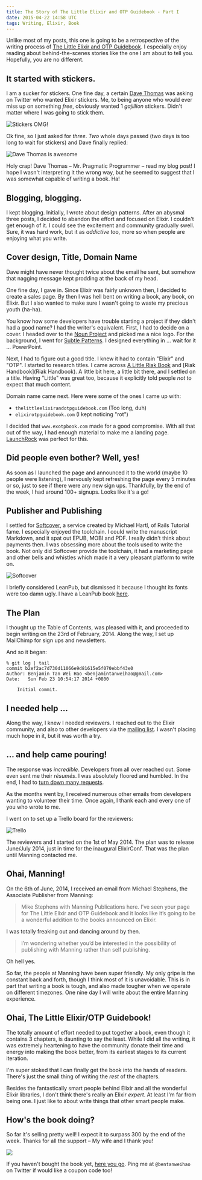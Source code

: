 ```yaml
---
title: The Story of The Little Elixir and OTP Guidebook - Part I
date: 2015-04-22 14:58 UTC
tags: Writing, Elixir, Book
---
```


Unlike most of my posts, this one is going to be a retrospective of the writing process of [The Little Elixir and OTP Guidebook](http://www.manning.com/tanweihao?a_aid=exotpbook&a_bid=99f537ec). I especially enjoy reading about behind-the-scenes stories like the one I am about to tell you. Hopefully, you are no different. 

## It started with stickers. 

I am a sucker for stickers. One fine day, a certain [Dave Thomas](https://twitter.com/pragdave) was asking on Twitter who wanted Elixir stickers. Me, to being anyone who would ever miss up on something _free_, obviously wanted 1 _gajillion_ stickers. Didn't matter where I was going to stick them.

![Stickers OMG!](http://i.imgur.com/0kIMYFX.png)

Ok fine, so I just asked for _three_. _Two_ whole days passed (two days is too long to wait for stickers) and Dave finally replied:

![Dave Thomas is awesome](http://i.imgur.com/HV8Polg.png)

Holy crap! Dave Thomas – Mr. Pragmatic Programmer – read my blog post! I hope I wasn't interpreting it the wrong way, but he seemed to suggest that I was somewhat capable of writing a book. Ha!

## Blogging, blogging.

I kept blogging. Initially, I wrote about design patterns. After an abysmal three posts, I decided to abandon the effort and focused on Elixir. I couldn't get enough of it. I could see the excitement and community gradually swell. Sure, it was hard work, but it as _addictive_ too, more so when people are enjoying what you write.

## Cover design, Title, Domain Name

Dave might have never thought twice about the email he sent, but somehow that nagging message kept prodding at the back of my head.

One fine day, I gave in. Since Elixir was fairly unknown then, I decided to create a sales page. By then I was hell bent on writing a book, any book, on Elixir. But I also wanted to make sure I wasn't going to waste my precious youth (ha-ha). 

You know how some developers have trouble starting a project if they didn't had a good name? I had the writer's equivalent. First, I had to decide on a cover. I headed over to the [Noun Project](http://thenounproject.com/) and picked me a nice logo. For the background, I went for [Subtle Patterns](http://subtlepatterns.com/). I designed everything in ... wait for it ... PowerPoint.

Next, I had to figure out a good title. I knew it had to contain "Elixir" and "OTP". I started to research titles. I came across [A Little Riak Book](littleriakbook.com) and [Riak Handbook](Riak Handbook). A little bit here, a little bit there, and I settled on a title. Having "Little" was great too, because it explicitly told people _not_ to expect that much content.

Domain name came next. Here were some of the ones I came up with: 

* `thelittleelixirandotpguidebook.com` (Too long, duh)
* `elixirotpguidebook.com` (I kept noticing "rot")

I decided that `www.exotpbook.com` made for a good compromise. With all that out of the way, I had enough material to make me a landing page. [LaunchRock](https://www.launchrock.com/) was perfect for this. 

## Did people even bother? Well, yes!

As soon as I launched the page and announced it to the world (maybe 10 people were listening), I nervously kept refreshing the page every 5 minutes or so, just to see if there were any new sign ups. Thankfully, by the end of the week, I had around 100+ signups. Looks like it's a go! 

## Publisher and Publishing

I settled for [Softcover](https://www.softcover.io/), a service created by Michael Hartl, of Rails Tutorial fame. I especially enjoyed the toolchain. I could write the manuscript Markdown, and it spat out EPUB, MOBI and PDF. I really didn't think about payments then. I was obsessing more about the tools used to write the book. Not only did Softcover provide the toolchain, it had a marketing page and other bells and whistles which made it a very pleasant platform to write on.

![Softcover](http://i.imgur.com/tWr1WpX.png)

I briefly considered LeanPub, but dismissed it because I thought its fonts were too damn ugly. I have a LeanPub book [here](https://leanpub.com/therubyclosuresbook).

## The Plan

I thought up the Table of Contents, was pleased with it, and proceeded to begin writing on the 23rd of February, 2014. Along the way, I set up MailChimp for sign ups and newsletters. 

And so it began:

```
% git log | tail                                                
commit b2ef2ac7d730d11066e9d81615e5f070ebbf43e0
Author: Benjamin Tan Wei Hao <benjamintanweihao@gmail.com>
Date:   Sun Feb 23 10:54:17 2014 +0800

    Initial commit.
```

## I needed help ...

Along the way, I knew I needed reviewers. I reached out to the Elixir community, and also to other developers via the [mailing list](http://us3.campaign-archive2.com/?u=e6c489d8ae654374bfa191d29&id=4ee1177637). I wasn't placing much hope in it, but it was worth a try.

## ... and help came pouring! 

The response was _incredible_. Developers from all over reached out. Some even sent me their _résumés_. I was absolutely floored and humbled. In the end, I had to [turn down many requests](https://us3.admin.mailchimp.com/campaigns/show?id=725449). 

As the months went by, I received numerous other emails from developers wanting to volunteer their time. Once again, I thank each and every one of you who wrote to me.

I went on to set up a Trello board for the reviewers:

![Trello](http://i.imgur.com/8PR5XIO.png)

The reviewers and I started on the 1st of May 2014. The plan was to release June/July 2014, just in time for the inaugural ElixirConf. That was the plan until Manning contacted me.

## Ohai, Manning! 

On the 6th of June, 2014, I received an email from Michael Stephens, the Associate Publisher from Manning:

> Mike Stephens with Manning Publications here. I’ve seen your page for The Little Elixir and OTP Guidebook and it looks like it’s going to be  a wonderful addition to the books announced on Elixir.

I was totally freaking out and dancing around by then.

> I’m wondering whether you’d be interested in the possibility of publishing with Manning rather than self publishing.

Oh hell yes. 

So far, the people at Manning have been super friendly. My only gripe is the constant back and forth, though I think most of it is unavoidable. This is in part that writing a book is tough, and also made tougher when we operate on different timezones. One nine day I will write about the entire Manning experience.

## Ohai, The Little Elixir/OTP Guidebook!

The totally amount of effort needed to put together a book, even though it contains 3 chapters, is daunting to say the least. While I did all the writing, it was extremely heartening to have the community donate their time and energy into making the book better, from its earliest stages to its current iteration.

I'm super stoked that I can finally get the book into the hands of readers. There's just the small thing of writing the _rest_ of the chapters. 

Besides the fantastically smart people behind Elixir and all the wonderful Elixir libraries, I don't think there's really an Elixir _expert_. At least I'm far from being one. I just like to about write things that other smart people make.

## How's the book doing?

So far it's selling pretty well! I expect it to surpass 300 by the end of the week. Thanks for all the support – My wife and I thank you!

![](http://www.manning.com/tanweihao/tanweihao_cover150.jpg)

If you haven't bought the book yet, [here you go](http://www.manning.com/tanweihao?a_aid=exotpbook&a_bid=99f537ec). Ping me at `@bentanweihao` on Twitter if would like a coupon code too!
